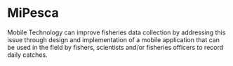# MiPesca
 Mobile Technology can improve fisheries data collection by addressing this issue through design and implementation of a mobile application that can be used in the field by fishers, scientists and/or fisheries officers to record daily catches.
